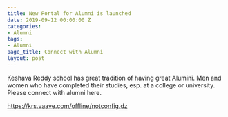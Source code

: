 ```yaml
---
title: New Portal for Alumni is launched
date: 2019-09-12 00:00:00 Z
categories:
- Alumni
tags:
- Alumni
page_title: Connect with Alumni
layout: post
---
```


Keshava Reddy school has great tradition of having great Alumini. Men and women who have completed their studies, esp. at a college or university.
Please connect with alumni here.

https://krs.vaave.com/offline/notconfig.dz